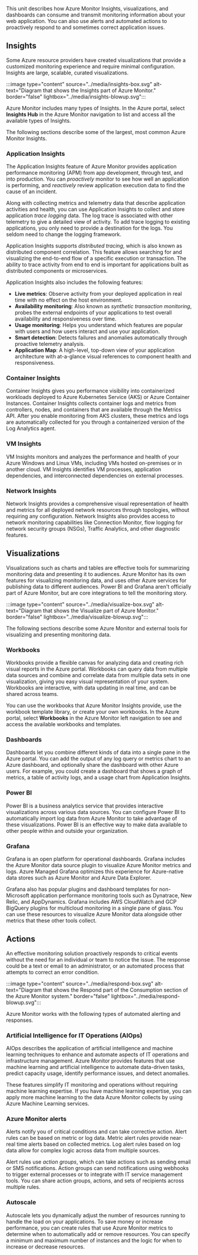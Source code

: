 This unit describes how Azure Monitor Insights, visualizations, and dashboards can consume and transmit monitoring information about your web application. You can also use alerts and automated actions to proactively respond to and sometimes correct application issues.

## Insights

Some Azure resource providers have created visualizations that provide a customized monitoring experience and require minimal configuration. Insights are large, scalable, curated visualizations.

:::image type="content" source="../media/insights-box.svg"  alt-text="Diagram that shows the Insights part of Azure Monitor." border="false" lightbox="../media/insights-blowup.svg":::

Azure Monitor includes many types of Insights. In the Azure portal, select **Insights Hub** in the Azure Monitor navigation to list and access all the available types of Insights.

The following sections describe some of the largest, most common Azure Monitor Insights.

### Application Insights

The Application Insights feature of Azure Monitor provides application performance monitoring (APM) from app development, through test, and into production. You can *proactively* monitor to see how well an application is performing, and *reactively* review application execution data to find the cause of an incident.

Along with collecting metrics and telemetry data that describe application activities and health, you can use Application Insights to collect and store application *trace logging* data. The log trace is associated with other telemetry to give a detailed view of activity. To add trace logging to existing applications, you only need to provide a destination for the logs. You seldom need to change the logging framework.

Application Insights supports *distributed tracing*, which is also known as distributed component correlation. This feature allows searching for and visualizing the end-to-end flow of a specific execution or transaction. The ability to trace activity from end to end is important for applications built as distributed components or microservices.

Application Insights also includes the following features:

- **Live metrics**: Observe activity from your deployed application in real time with no effect on the host environment.
- **Availability monitoring**: Also known as *synthetic transaction monitoring*, probes the external endpoints of your applications to test overall availability and responsiveness over time.
- **Usage monitoring**: Helps you understand which features are popular with users and how users interact and use your application.
- **Smart detection**: Detects failures and anomalies automatically through proactive telemetry analysis.
- **Application Map**: A high-level, top-down view of your application architecture with at-a-glance visual references to component health and responsiveness.

### Container Insights

Container Insights gives you performance visibility into containerized workloads deployed to Azure Kubernetes Service (AKS) or Azure Container Instances. Container Insights collects container logs and metrics from controllers, nodes, and containers that are available through the Metrics API. After you enable monitoring from AKS clusters, these metrics and logs are automatically collected for you through a containerized version of the Log Analytics agent.

### VM Insights

VM Insights monitors and analyzes the performance and health of your Azure Windows and Linux VMs, including VMs hosted on-premises or in another cloud. VM Insights identifies VM processes, application dependencies, and interconnected dependencies on external processes.

### Network Insights

Network Insights provides a comprehensive visual representation of health and metrics for all deployed network resources through topologies, without requiring any configuration. Network Insights also provides access to network monitoring capabilities like Connection Monitor, flow logging for network security groups (NSGs), Traffic Analytics, and other diagnostic features.

## Visualizations

Visualizations such as charts and tables are effective tools for summarizing monitoring data and presenting it to audiences. Azure Monitor has its own features for visualizing monitoring data, and uses other Azure services for publishing data to different audiences. Power BI and Grafana aren't officially part of Azure Monitor, but are core integrations to tell the monitoring story.

:::image type="content" source="../media/visualize-box.svg" alt-text="Diagram that shows the Visualize part of Azure Monitor." border="false" lightbox="../media/visualize-blowup.svg":::

The following sections describe some Azure Monitor and external tools for visualizing and presenting monitoring data.

### Workbooks

Workbooks provide a flexible canvas for analyzing data and creating rich visual reports in the Azure portal. Workbooks can query data from multiple data sources and combine and correlate data from multiple data sets in one visualization, giving you easy visual representation of your system. Workbooks are interactive, with data updating in real time, and can be shared across teams.

You can use the workbooks that Azure Monitor Insights provide, use the workbook template library, or create your own workbooks. In the Azure portal, select **Workbooks** in the Azure Monitor left navigation to see and access the available workbooks and templates.

### Dashboards

Dashboards let you combine different kinds of data into a single pane in the Azure portal. You can add the output of any log query or metrics chart to an Azure dashboard, and optionally share the dashboard with other Azure users. For example, you could create a dashboard that shows a graph of metrics, a table of activity logs, and a usage chart from Application Insights.

### Power BI

Power BI is a business analytics service that provides interactive visualizations across various data sources. You can configure Power BI to automatically import log data from Azure Monitor to take advantage of these visualizations. Power BI is an effective way to make data available to other people within and outside your organization.

### Grafana

Grafana is an open platform for operational dashboards. Grafana includes the Azure Monitor data source plugin to visualize Azure Monitor metrics and logs. Azure Managed Grafana optimizes this experience for Azure-native data stores such as Azure Monitor and Azure Data Explorer.

Grafana also has popular plugins and dashboard templates for non-Microsoft application performance monitoring tools such as Dynatrace, New Relic, and AppDynamics. Grafana includes AWS CloudWatch and GCP BigQuery plugins for multicloud monitoring in a single pane of glass. You can use these resources to visualize Azure Monitor data alongside other metrics that these other tools collect.

## Actions

An effective monitoring solution proactively responds to critical events without the need for an individual or team to notice the issue. The response could be a text or email to an administrator, or an automated process that attempts to correct an error condition.

:::image type="content" source="../media/respond-box.svg" alt-text="Diagram that shows the Respond part of the Consumption section of the Azure Monitor system." border="false" lightbox="../media/respond-blowup.svg":::

Azure Monitor works with the following types of automated alerting and responses.

### Artificial Intelligence for IT Operations (AIOps)

AIOps describes the application of artificial intelligence and machine learning techniques to enhance and automate aspects of IT operations and infrastructure management. Azure Monitor provides features that use machine learning and artificial intelligence to automate data-driven tasks, predict capacity usage, identify performance issues, and detect anomalies.

These features simplify IT monitoring and operations without requiring machine learning expertise. If you have machine learning expertise, you can apply more machine learning to the data Azure Monitor collects by using Azure Machine Learning services.

### Azure Monitor alerts

Alerts notify you of critical conditions and can take corrective action. Alert rules can be based on metric or log data. Metric alert rules provide near-real time alerts based on collected metrics. Log alert rules based on log data allow for complex logic across data from multiple sources.

Alert rules use *action groups*, which can take actions such as sending email or SMS notifications. Action groups can send notifications using webhooks to trigger external processes or to integrate with IT service management tools. You can share action groups, actions, and sets of recipients across multiple rules.

### Autoscale

Autoscale lets you dynamically adjust the number of resources running to handle the load on your applications. To save money or increase performance, you can create rules that use Azure Monitor metrics to determine when to automatically add or remove resources. You can specify a minimum and maximum number of instances and the logic for when to increase or decrease resources.

